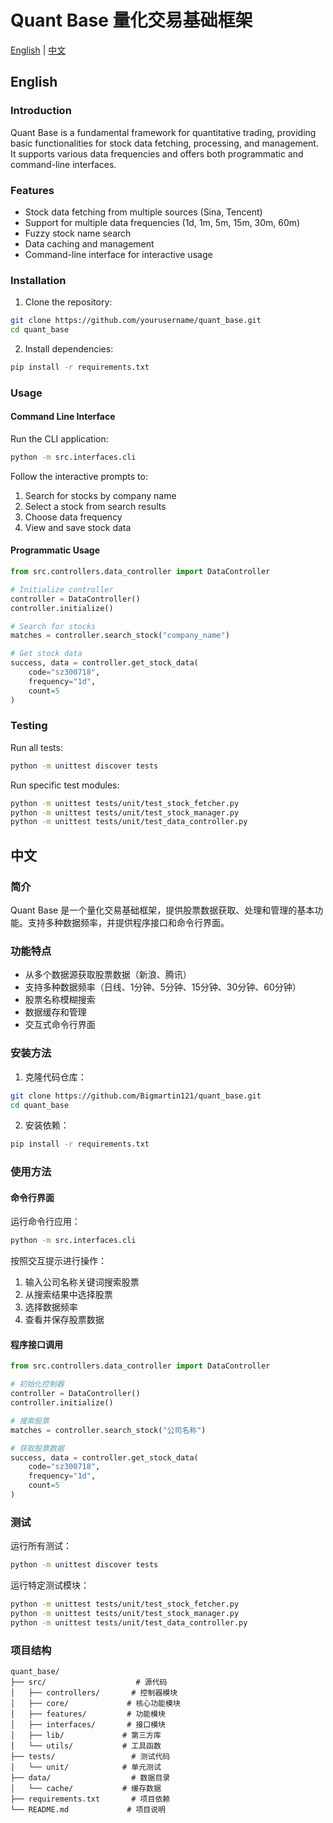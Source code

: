 # Quant Base 量化交易基础框架

[English](#english) | [中文](#chinese)

<a name="english"></a>
## English

### Introduction
Quant Base is a fundamental framework for quantitative trading, providing basic functionalities for stock data fetching, processing, and management. It supports various data frequencies and offers both programmatic and command-line interfaces.

### Features
- Stock data fetching from multiple sources (Sina, Tencent)
- Support for multiple data frequencies (1d, 1m, 5m, 15m, 30m, 60m)
- Fuzzy stock name search
- Data caching and management
- Command-line interface for interactive usage

### Installation
1. Clone the repository:
```bash
git clone https://github.com/yourusername/quant_base.git
cd quant_base
```

2. Install dependencies:
```bash
pip install -r requirements.txt
```

### Usage
#### Command Line Interface
Run the CLI application:
```bash
python -m src.interfaces.cli
```

Follow the interactive prompts to:
1. Search for stocks by company name
2. Select a stock from search results
3. Choose data frequency
4. View and save stock data

#### Programmatic Usage
```python
from src.controllers.data_controller import DataController

# Initialize controller
controller = DataController()
controller.initialize()

# Search for stocks
matches = controller.search_stock("company_name")

# Get stock data
success, data = controller.get_stock_data(
    code="sz300718",
    frequency="1d",
    count=5
)
```

### Testing
Run all tests:
```bash
python -m unittest discover tests
```

Run specific test modules:
```bash
python -m unittest tests/unit/test_stock_fetcher.py
python -m unittest tests/unit/test_stock_manager.py
python -m unittest tests/unit/test_data_controller.py
```

<a name="chinese"></a>
## 中文

### 简介
Quant Base 是一个量化交易基础框架，提供股票数据获取、处理和管理的基本功能。支持多种数据频率，并提供程序接口和命令行界面。

### 功能特点
- 从多个数据源获取股票数据（新浪、腾讯）
- 支持多种数据频率（日线、1分钟、5分钟、15分钟、30分钟、60分钟）
- 股票名称模糊搜索
- 数据缓存和管理
- 交互式命令行界面

### 安装方法
1. 克隆代码仓库：
```bash
git clone https://github.com/Bigmartin121/quant_base.git
cd quant_base
```

2. 安装依赖：
```bash
pip install -r requirements.txt
```

### 使用方法
#### 命令行界面
运行命令行应用：
```bash
python -m src.interfaces.cli
```

按照交互提示进行操作：
1. 输入公司名称关键词搜索股票
2. 从搜索结果中选择股票
3. 选择数据频率
4. 查看并保存股票数据

#### 程序接口调用
```python
from src.controllers.data_controller import DataController

# 初始化控制器
controller = DataController()
controller.initialize()

# 搜索股票
matches = controller.search_stock("公司名称")

# 获取股票数据
success, data = controller.get_stock_data(
    code="sz300718",
    frequency="1d",
    count=5
)
```

### 测试
运行所有测试：
```bash
python -m unittest discover tests
```

运行特定测试模块：
```bash
python -m unittest tests/unit/test_stock_fetcher.py
python -m unittest tests/unit/test_stock_manager.py
python -m unittest tests/unit/test_data_controller.py
```

### 项目结构
```
quant_base/
├── src/                    # 源代码
│   ├── controllers/       # 控制器模块
│   ├── core/             # 核心功能模块
│   ├── features/         # 功能模块
│   ├── interfaces/       # 接口模块
│   ├── lib/             # 第三方库
│   └── utils/           # 工具函数
├── tests/                 # 测试代码
│   └── unit/            # 单元测试
├── data/                  # 数据目录
│   └── cache/           # 缓存数据
├── requirements.txt       # 项目依赖
└── README.md             # 项目说明
```
